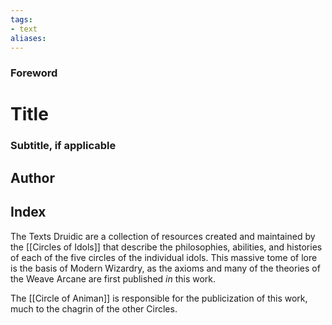 ```yaml
---
tags: 
- text
aliases:
---
```


### Foreword
# Title
### Subtitle, if applicable
## Author

## Index

The Texts Druidic are a collection of resources created and maintained by the [[Circles of Idols]] that describe the philosophies, abilities, and histories of each of the five circles of the individual idols. This massive tome of lore is the basis of Modern Wizardry, as the axioms and many of the theories of the Weave Arcane are first published *in* this work.

The [[Circle of Animan]] is responsible for the publicization of this work, much to the chagrin of the other Circles.